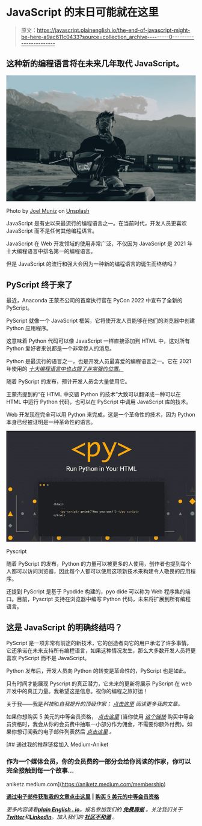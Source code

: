 # JavaScript 的末日可能就在这里

> 原文：<https://javascript.plainenglish.io/the-end-of-javascript-might-be-here-a9ac611c0433?source=collection_archive---------0----------------------->

## 这种新的编程语言将在未来几年取代 JavaScript。

![](img/6853dc3d3ef0035e8d57ebb4f88a3c2f.png)

Photo by [Joel Muniz](https://unsplash.com/@jmuniz?utm_source=medium&utm_medium=referral) on [Unsplash](https://unsplash.com?utm_source=medium&utm_medium=referral)

JavaScript 是有史以来最流行的编程语言之一。在当前时代，开发人员更喜欢 JavaScript 而不是任何其他编程语言。

JavaScript 在 Web 开发领域的使用非常广泛，不仅因为 JavaScript 是 2021 年十大编程语言中排名第一的编程语言。

但是 JavaScript 的流行和强大会因为一种新的编程语言的诞生而终结吗？

## PyScript 终于来了

最近，Anaconda 王蒙杰公司的首席执行官在 PyCon 2022 中宣布了全新的 PyScript。

PyScript 就像一个 JavaScript 框架，它将使开发人员能够在他们的浏览器中创建 Python 应用程序。

这意味着 Python 代码可以像 JavaScript 一样直接添加到 HTML 中，这对所有 Python 爱好者来说都是一个非常惊人的消息。

Python 是最流行的语言之一，也是开发人员最喜爱的编程语言之一。它在 2021 年使用的 [*十大编程语言中也占据了非常强的位置。*](/top-10-programming-languages-of-2021-d2d48c634ae7)

随着 PyScript 的发布，预计开发人员会大量使用它。

王蒙杰提到的“在 HTML 中交错 Python 的技术”大致可以翻译成一种可以在 HTML 中运行 Python 代码，也可以在 PyScript 中调用 JavaScript 库的技术。

Web 开发现在完全可以用 Python 来完成，这是一个革命性的技术，因为 Python 本身已经被证明是一种革命性的语言。

![](img/bcfa63317c511fc27a4d90b028ff0968.png)

Pyscript

随着 PyScript 的发布，Python 的力量可以被更多的人使用，创作者也提到每个人都可以访问浏览器，因此每个人都可以使用这项新技术来构建令人敬畏的应用程序。

还提到 PyScript 是基于 Pyodide 构建的，pyo dide 可以称为 Web 程序集的端口。目前，Pyscript 支持在浏览器中编写 Python 代码，未来将扩展到所有编程语言。

## 这是 JavaScript 的明确终结吗？

PyScript 是一项非常有前途的新技术，它的创造者向它的用户承诺了许多事情。它还承诺在未来支持所有编程语言，如果这种情况发生，那么大多数开发人员将更喜欢 PyScript 而不是 JavaScript。

Python 发布后，开发人员向 Python 的转变是革命性的，PyScript 也是如此。

只有时间才能展现 Pyscript 的真正潜力，它未来的更新将展示 PyScript 在 web 开发中的真正力量。我希望这是信息。祝你的编程之旅好运！

关于我——我是*科技*和*自我提升的顶级作家；* [*点击这里*](https://aniketz.medium.com/) *阅读更多我的文章。*

如果你想购买 5 美元的中等会员资格， [*点击这里*](https://aniketz.medium.com/membership) (当你使用 [*这个链接*](https://aniketz.medium.com/membership) 购买中等会员资格时，我会从你的会员费中抽取一小部分作为佣金，不需要你额外付费)。如果你想订阅我的电子邮件列表然后 [*点击这里*](https://aniketz.medium.com/subscribe) *。*

[](https://aniketz.medium.com/membership) [## 通过我的推荐链接加入 Medium-Aniket

### 作为一个媒体会员，你的会员费的一部分会给你阅读的作家，你可以完全接触到每一个故事…

aniketz.medium.com](https://aniketz.medium.com/membership) 

[**通过电子邮件获取我的文章点击这里**](https://aniketz.medium.com/subscribe) **|** [**购买 5 美元的中等会员资格**](https://aniketz.medium.com/membership)

*更多内容请看*[***plain English . io***](https://plainenglish.io/)*。报名参加我们的* [***免费周报***](http://newsletter.plainenglish.io/) *。关注我们关于*[***Twitter***](https://twitter.com/inPlainEngHQ)*和*[***LinkedIn***](https://www.linkedin.com/company/inplainenglish/)*。加入我们的* [***社区不和谐***](https://discord.gg/GtDtUAvyhW) *。*